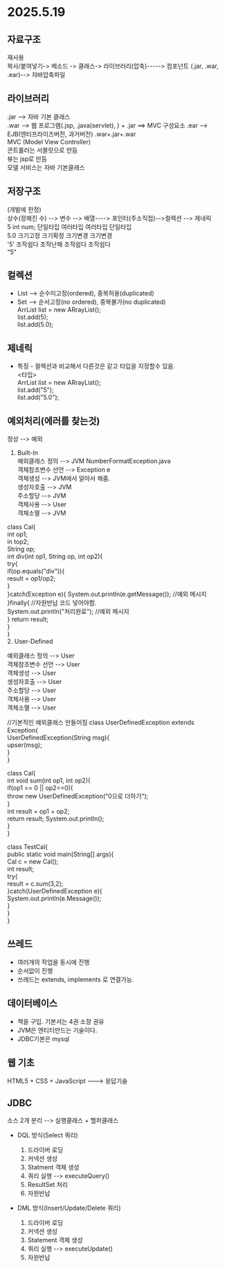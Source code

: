 # 2025.5.19

## 자료구조

재사용  
복사/붙여넣기-> 메소드 -> 클래스-> 라이브러리(압축)-----> 컴포넌트
                                 (.jar, .war, .ear)--> 
                                 자바압축파일   

## 라이브러리
.jar --> 자바 기본 클래스  
.war --> 웹 프로그램(.jsp, .java(servlet), ) + .jar ==> MVC 구성요소
.ear --> EJB(엔터프라이즈버전, 과거버전) .war+.jar+.war   
MVC (Model View Controller)     
콘트롤러는 서블릿으로 만듬     
뷰는 jsp로 만듬  
모델 서비스는 자바 기본클래스       
   
## 저장구조     
(개발에 한정)         
상수(정해진 수) --> 변수 --> 배열----> 포인터(주소직접)-->컬렉션  --> 제네릭     
5               int num;   단일타입   여러타입          여러타입    단일타입   
5.0                        크기고정   크기확정          크기변경    크기변경   
'5'                        조작쉽다   조작난해          조작쉽다    조작쉽다   
"5"                                                       
  
## 컬렉션   
- List --> 순수미고정(ordered), 중복허용(duplicated)       
- Set  --> 순서고정(no ordered), 중복불가(no duplicated)     
  ArrList list = new ARrayList();   
  list.add(5);   
  list.add(5.0);       

## 제네릭   
- 특징 - 컬렉션과 비교해서 다른것은 같고 타입을 지정할수 있음.   
  <타입>   
  ArrList<String> list = new ARrayList<String>();   
  list.add("5");   
  list.add("5.0");      

## 예외처리(에러를 찾는것)   
정상 --> 예외   
1. Built-In   
예외클래스 정의    --> JVM NumberFormatException.java     
객체참조변수 선언  --> Exception e     
객체생성          --> JVM에서 알아서 해줌.     
생성자호출        --> JVM     
주소할당          --> JVM   
객체사용          --> User   
객체소멸          --> JVM   
   
class Cal{   
    int op1;   
    in top2;   
    String op;    
    int div(int op1, String op, int op2){   
        try{    
           if(op.equals("div")){    
              result = op1/op2;     
           }       
        }catch(Exception e){
           System.out.println(e.getMessage()); //예외 메시지    
        }finally{ //자원반납 코드 넣어야함.  
           System.out.println("처리완료"); //예외 메시지   
        }
           return result;   
    }   
}   
2. User-Defined   
   
예외클래스 정의    --> User        
객체참조변수 선언  --> User   
객체생성          --> User       
생성자호출        --> User        
주소할당          --> User      
객체사용          --> User      
객체소멸          --> User   

//기본적인 예외클래스 만들어짐
class UserDefinedException extends Exception{    
    UserDefinedException(String msg){   
        upser(msg);   
    }  
}   
  
class Cal{  
    int void sum(int op1, int op2){   
        if(op1 == 0 || op2==0){   
            throw new UserDefinedException("0으로 더하기");              
        }  
        int result = op1 + op2;  
        return result; 
        System.out.println();  
    }  
}  
  
class TestCal{  
        public static void main(String[] args){  
        Cal c = new Cal();  
        int result;  
        try{  
           result = c.sum(3,2);  
        }catch(UserDefinedException e){  
           System.out.println(e.Message());  
        }  
    }  
}  
   
## 쓰레드   
- 여러개의 작업을 동시에 진행        
- 순서없이 진행     
- 쓰레드는 extends, implements 로 연결가능.     
   
## 데이터베이스   
- 책을 구입. 기본서는 4권 소장 권유   
- JVM은 엔티티만드는 기술이다.
- JDBC기본은 mysql

## 웹 기초
HTML5 + CSS + JavaScript ---> 응답기술

## JDBC
    
소스 2개 분리 --> 실행클래스 + 헬퍼클래스    
* DQL 방식(Select 쿼리)    
  1. 드라이버 로딩    
  2. 커넥션 생성    
  3. Statment 객체 생성    
  4. 쿼리 실행 --> executeQuery()    
  5. ResultSet 처리    
  6. 자원반납    
    
* DML 방식(Insert/Update/Delete 쿼리)    
  1. 드라이버 로딩    
  2. 커넥션 생성    
  3. Statement 객체 생성    
  4. 쿼리 실행 --> executeUpdate()    
  5. 자원반납    